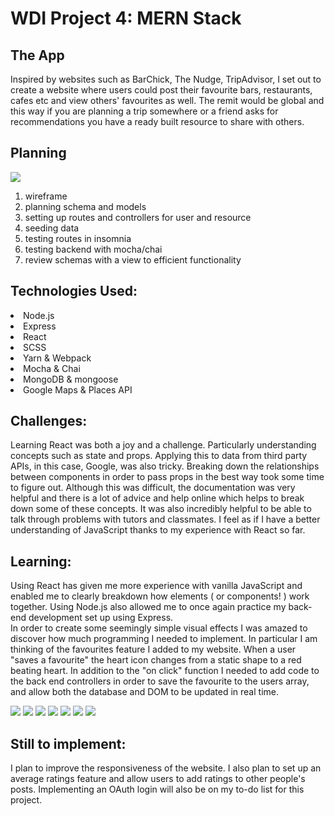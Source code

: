 # WDI Project 4: MERN Stack

<h2>The App</h2>
Inspired by websites such as BarChick, The Nudge, TripAdvisor, I set out to create a website where users could post their favourite bars, restaurants, cafes etc and view others' favourites as well. The remit would be global and this way if you are planning a trip somewhere or a friend asks for recommendations you have a ready built resource to share with others.
<h2>Planning</h2>

![](planning.JPG)

1. wireframe
2. planning schema and models
3. setting up routes and controllers for user and resource
4. seeding data
5. testing routes in insomnia
6. testing backend with mocha/chai
7. review schemas with a view to efficient functionality

<h2>Technologies Used:</h2>
<li>Node.js <li>Express<li>React<li>SCSS<li>Yarn & Webpack<li>Mocha & Chai<li>MongoDB & mongoose<li>Google Maps & Places API


<h2>Challenges:</h2>
Learning React was both a joy and a challenge. Particularly understanding concepts such as state and props. Applying this to data from third party APIs, in this case, Google, was also tricky. Breaking down the relationships between components in order to pass props in the best way took some time to figure out. Although this was difficult, the documentation was very helpful and there is a lot of advice and help online which helps to break down some of these concepts. It was also incredibly helpful to be able to talk through problems with tutors and classmates. I feel as if I have a better understanding of JavaScript thanks to my experience with React so far.

<h2>Learning:</h2>
Using React has given me more experience with vanilla JavaScript and enabled me to clearly breakdown how elements ( or components! ) work together. Using Node.js also allowed me to once again practice my back-end development set up using Express.  

<br>
In order to create some seemingly simple visual effects I was amazed to discover how much programming I needed to implement. In particular I am thinking of the favourites feature I added to my website. When a user "saves a favourite" the heart icon changes from a static shape to a red beating heart. In addition to the  "on click" function I needed to add code to the back end controllers in order to save the favourite to the users array, and allow both the database and DOM to be updated in real time.



![](social-atlas1.png)
![](social-atlas2.png)
![](social-atlas3.png)
![](social-atlas7.png)
![](social-atlas4.png)
![](social-atlas5.png)
![](social-atlas6.png)



<h2>Still to implement:</h2>
I plan to improve the responsiveness of the website. I also plan to set up an average ratings feature and allow users to add ratings to other people's posts. Implementing an OAuth login will also be on my to-do list for this project.
